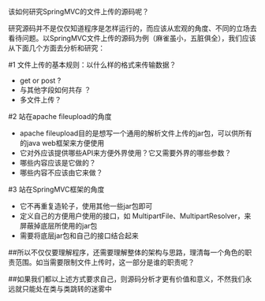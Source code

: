 该如何研究SpringMVC的文件上传的源码呢？

研究源码并不是仅仅知道程序是怎样运行的，而应该从宏观的角度、不同的立场去看待问题。以SpringMVC文件上传的源码为例（麻雀虽小，五脏俱全），我们应该从下面几个方面去分析和研究：

#1	文件上传的基本规则：以什么样的格式来传输数据？

-	get or post ?  
-	与其他字段如何共存 ？
-	多文件上传？

#2	站在apache fileupload的角度

-	apache fileupload目的是想写一个通用的解析文件上传的jar包，可以供所有的java web框架来方便使用
-	它对外应该提供哪些API来方便外界使用？它又需要外界的哪些参数？
-	哪些内容应该是它做的？
-	哪些内容不应该由它来做？


#3	站在SpringMVC框架的角度

-	它不再重复造轮子，使用其他一些jar包即可
-	定义自己的方便用户使用的接口，如 MultipartFile、MultipartResolver，来屏蔽掉底层所使用的jar包
-	需要将底层jar包和自己的接口结合起来

##所以不仅仅要理解程序，还需要理解整体的架构与思路，理清每一个角色的职责范围。如当需要限制文件上传时，这一部分是谁的职责呢？

##如果我们都以上述方式要求自己，则源码分析才更有价值和意义，不然我们永远就只能处在类与类跳转的迷雾中
			
